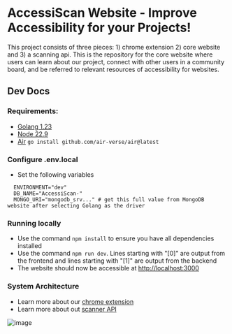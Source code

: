 # AccessiScan Website - Improve Accessibility for your Projects!

This project consists of three pieces: 1) chrome extension 2) core website and 3) a scanning api. This is the repository for the core website where users can learn about our project, connect with other users in a community board, and be referred to relevant resources of accessibility for websites.

## Dev Docs

### Requirements:

- [Golang 1.23](https://go.dev/doc/install)
- [Node 22.9 ](https://nodejs.org/en/download/prebuilt-installer)
- [Air](https://github.com/air-verse/air) `go install github.com/air-verse/air@latest`

### Configure .env.local

- Set the following variables

```
  ENVIRONMENT="dev"
  DB_NAME="AccessiScan-"
  MONGO_URI="mongodb_srv..." # get this full value from MongoDB website after selecting Golang as the driver
```

### Running locally

- Use the command `npm install` to ensure you have all dependencies installed
- Use the command `npm run dev`. Lines starting with "[0]" are output from the frontend and lines starting with "[1]" are output from the backend
- The website should now be accessible at [http://localhost:3000](http://localhost:3000)

### System Architecture

- Learn more about our [chrome extension](https://github.com/AccessiScan-XC475/AccessiScan-Chrome-Extension)
- Learn more about out [scanner API](https://github.com/AccessiScan-XC475/AccessiScan-Scanner)

![image](https://github.com/user-attachments/assets/3d158fa5-a971-407c-a71f-b19ecd0981c3)

